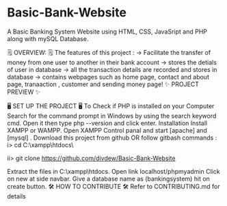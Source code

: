 # Basic-Bank-Website
A Basic Banking System Website using HTML, CSS, JavaSript and PHP along with mySQL Database.

🗒️ OVERVIEW: 🗒️
The features of this project :
-> Facilitate the transfer of money from one user to another in their bank account
-> stores the detials of user in database
-> all the transaction details are recorded and stores in database
-> contains webpages such as home page, contact and about page, tranaaction , customer and sending money page!
✨ PROJECT PREVIEW ✨
    
🖥️ SET UP THE PROJECT 🖥️
To Check if PHP is installed on your Computer
Search for the command prompt in Windows by using the search keyword cmd.
Open it then type php --version and click enter.
Installation
Install XAMPP or WAMPP.
Open XAMPP Control panal and start [apache] and [mysql] .
Download this project from github OR follow gitbash commands :
i> cd C:\xampp\htdocs\

ii> git clone https://github.com/divdew/Basic-Bank-Website

Extract the files in C:\xampp\htdocs.
Open link localhost/phpmyadmin
Click on new at side navbar.
Give a database name as (bankingsystem) hit on create button.
🛠️ HOW TO CONTRIBUTE 🛠️
Refer to CONTRIBUTING.md for details
